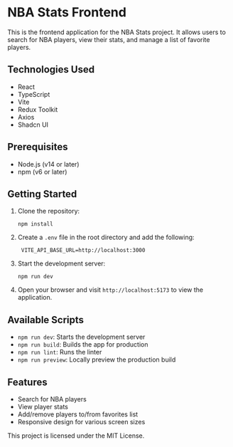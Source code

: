 # NBA Stats Frontend

This is the frontend application for the NBA Stats project.
It allows users to search for NBA players, view their stats, and manage a list of favorite players.

## Technologies Used

- React
- TypeScript
- Vite
- Redux Toolkit
- Axios
- Shadcn UI

## Prerequisites

- Node.js (v14 or later)
- npm (v6 or later)

## Getting Started

1. Clone the repository:
   ```
   npm install
   ```
2. Create a `.env` file in the root directory and add the following:
   ```
    VITE_API_BASE_URL=http://localhost:3000
   ```
3. Start the development server:
   ```
   npm run dev
   ```

4. Open your browser and visit `http://localhost:5173` to view the application.

## Available Scripts

- `npm run dev`: Starts the development server
- `npm run build`: Builds the app for production
- `npm run lint`: Runs the linter
- `npm run preview`: Locally preview the production build


## Features
- Search for NBA players
- View player stats
- Add/remove players to/from favorites list
- Responsive design for various screen sizes

This project is licensed under the MIT License.